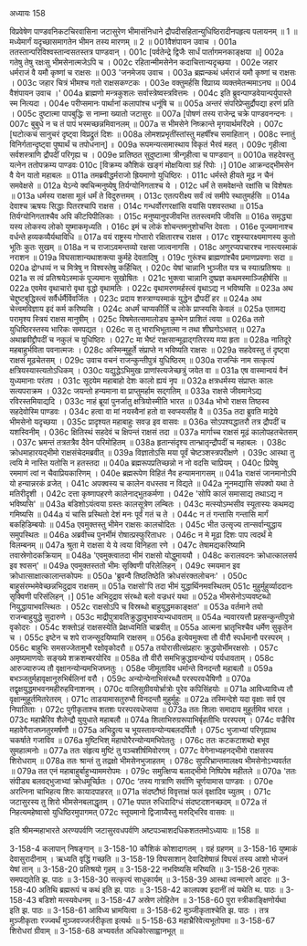 अध्यायः 158

विप्रवेषेण पाण्डवनिकटचिरवासिना जटासुरेण भीमासंनिधाने द्रौपदीसहितान्युधिष्ठिरादीनपहृत्य पलायनम् ॥ 1 ॥ मध्येमार्गं यदृच्छासमागतेन भीमन तस्य मारणम् ॥ 2 ॥
001वैशंपायन उवाच ।
001a ततस्तान्परिविश्वस्तान्वसतस्तत्र पाण्डवान् ।
001c [पर्वतेन्द्रे द्विजैः सार्धं पार्तागमनकाङ्क्षया ॥]
002a गतेषु तेषु रक्षःसु भीमसेनात्मजेऽपि च ।
002c रहितान्मीमसेनेन कदाचित्तान्यदृच्छया ।
002e जहार धर्मराजं वै यमौ कृष्णां च राक्षसः ॥
003 \'जनमेजय उवाच ।
003a ब्रह्मन्कथं धर्मराजं यमौ कृष्णां च राक्षसः ।
003c जहार चित्रं भीमश्च गतो राक्षसकण्टकः ।
003e वक्तुमर्हसि विप्राग्र्य व्यक्तमेतन्ममाऽनघ ॥
004 वैशंपायन उवाच ।\'
004a ब्राह्मणो मन्त्रकुशलः सर्वास्त्रेष्वस्त्रवित्तमः ।
004c इति ब्रुवन्पाण्डवेयान्पर्युपास्ते स्म नित्यदा ।
004e परीप्समानः पार्थानां कलापांश्च धनूंषि च ॥
005a अन्तरं संपरिप्रेप्सुर्द्रौपद्या हरणं प्रति ।
005c दुष्टात्मा पापबुद्धिः स नाम्ना ख्यातो जटासुरः ॥
007a [पोषणं तस्य राजेन्द्र चक्रे पाण्डवनन्दनः ।
007c बुबुधे न च तं पापं भस्मच्छन्नमिवानलम् ॥
007a स भीमसेने निष्क्रान्ते मृगयार्थमरिंदमे ।
007c [घटोत्कचं सानुचरं दृष्ट्वा विप्रद्रुतं दिशः ॥
008a लोमशप्रभृतींस्तांस्तु महर्षींश्च समाहितान् ।
008c स्नातुं विनिर्गतान्दृष्ट्वा पुष्पार्थं च तपोधनान्] ॥
009a रूपमन्यत्समास्थाय विकृतं भैरवं महत् ।
009c गृहीत्वा सर्वशस्त्राणि द्रौपदीं परिगृह्य च ।
009e प्रातिष्ठत सुदुष्टात्मा त्रीन्गृहीत्वा च पाण्डवान् ॥
0010a सहदेवस्तु यत्नेन ततोपक्रम्य पाण्डवः 
010c [विक्रम्य कौशिकं खङ्गं मोक्षयित्वा ग्रहं रिपोः ।]
010e आक्रन्दद्भीमसेन वै येन यातो महाबलः ॥
011a तमब्रवीद्धर्मराजो ह्रियमाणो युधिष्ठिरः ।
011c धर्मस्ते हीयते मूढ न चैनं समवेक्षसे ॥
012a येऽन्ये क्वचिन्मनुष्येषु तिर्यग्योनिगताश्च ये ।
012c धर्मं ते समवेक्षन्ते रक्षांसि च विशेषतः ॥
013a धर्मस्य राक्षसा मूलं धर्मं ते विदुरुत्तमम् ।
013c एतत्परीक्ष्य सर्वं त्वं समीपे स्थातुमर्हसि ॥
014a देवाश्च ऋषयः सिद्धाः पितरश्चापि राक्षस ।
014c गन्धर्वोरगरक्षांसि वयांसि पशवस्तथा ॥
015a तिर्यग्योनिगताश्चैव अपि कीटपिपीलिकाः ।
015c मनुष्यानुपजीवन्ति ततस्त्वमपि जीवसि ॥
016a समृद्ध्या यस्य लोकस्य लोको युष्माकमृध्यति ।
016c इमं च लोकं शोचन्तमनुशोचन्ति देवताः ।
016e पूज्यमानाश्च वर्धन्ते हव्यकव्यैर्यथाविधि ॥
017a वयं राष्ट्रस्य गोप्तारो रक्षितारश्च राक्षस ।
017c राष्ट्रस्यारक्ष्यमाणस्य कुतो भूतिः कुतः सुखम् ॥
018a न च राजाऽवमन्तव्यो रक्षसा जात्वनागसि ।
018c अणुरप्यपचारश्च नास्त्यस्माकं नराशन ॥
019a विघसाशान्यथाशक्त्या कुर्महे देवतादिषु ।
019c गुरूंश्च ब्राह्मणांश्चैव प्रमाणप्रवणाः सदा ॥
020a द्रोग्धव्यं न च मित्रेषु न विश्वस्तेषु कर्हिचित् ।
020c येषां चान्नानि भुञ्जीत यत्र च स्यात्प्रतिश्रयः ॥
021a स त्वं प्रतिश्रयेऽस्माकं पूज्यमानः सुखोषितः ।
021c भुक्त्वा चान्नानि दुष्प्रज्ञ कथमस्माञ्जिहीर्षसि ॥
022a एवमेव वृथाचारो वृथा वृद्धो वृथामतिः ।
022c वृथामरणमर्हस्त्वं वृथाऽद्य न भविष्यसि ॥
023a अथ चेद्दुष्टबुद्धिस्त्वं सर्वैर्धर्मैर्विवर्जितः ।
023c प्रदाय शस्त्राण्यस्माकं युद्धेन द्रौपदीं हर ॥
024a अथ चेत्त्वमविज्ञाय इदं कर्म करिष्यसि ।
024c अधर्मं चाप्यकीर्तिं च लोके प्राप्स्यसि केवलं ॥
025a एतामद्य परामृश्य स्त्रियं राक्षस मानुषीम् ।
025c विषमेतत्समालोड्य कुम्भेन प्राशितं त्वया ॥
026a ततो युधिष्ठिरस्तस्य भारिकः समपद्यत ।
026c स तु भाराभिभूतात्मा न तथा शीघ्रगोऽभवत् ॥
027a अथाब्रवीद्द्रौपदीं च नकुलं च युधिष्ठिरः ।
027c मा भैष्टं राक्षसान्मूढाद्गतिरस्य मया हृता ॥
028a नातिदूरे महबाहुर्भविता पवनात्मजः ।
028c अस्मिन्मुहूर्ते संप्राप्ते न भविष्यति राक्षसः ॥
029a सहदेवस्तु तं दृष्ट्वा राक्षसं मूढचेतसम् ।
029c उवाच वचनं राजन्कुन्तीपुत्रं युधिष्ठिरम् ॥
030a राजन्किं नाम सत्कृत्यं क्षत्रियस्यास्त्यतोऽधिकम् ।
030c यद्युद्धेऽभिमुखः प्राणांस्त्यजेच्छत्रुं जयेत वा ॥
031a एष वास्मान्वयं वैनं युध्यमानाः परंतप ।
031c सूदयेम महाबाहो देशः कालो ह्ययं नृप ॥
032a क्षत्रधर्मस्य संप्राप्तः कालः सत्यपराक्रम ।
032c जयन्तो हन्यमाना वा प्राप्तुमर्हाम सद्गतिम् ॥
033a राक्षसे जीवमानेऽद्य रविरस्तमियाद्यदि ।
033c नाहं ब्रूयां पुनर्जातु क्षत्रियोस्मीति भारत ॥
034a भोभो राक्षस तिष्ठस्व सहदेवोस्मि पाण्डवः ।
034c हत्वा वा मां नयस्वैनां हतो वा स्वप्स्यसीह वै ॥
035a तदा ब्रुवति माद्रेये भीमसेनो यदृच्छया ।
035c प्रादृश्यत महाबाहुः सवज्र इव वासवः ॥
036a सोऽपश्यद्धातरौ तत्र द्रौपदीं च यशस्विनीम् ।
036c क्षितिस्थं सहदेवं च क्षिपन्तं राक्षसं तदा ॥
037a मार्गाच्च राक्षसं मूढं कालोपहतचेतसम् ।
037c भ्रमन्तं तत्रतत्रैव दैवेन परिमोहितम् ॥
038a हृतान्संदृश्य तान्भ्रातृन्द्रौपदीं च महाबलः ।
038c क्रोधमाहारयद्भीमो राक्षसंचेदमब्रवीत् ॥
039a विज्ञातोऽसि मया पूर्वं चेष्टञ्शस्त्रपरीक्षणे ।
039c आस्था तु त्वयि मे नास्ति यतोसि न हतस्तदा ॥
040a ब्रह्मरूपप्रतिच्छन्नो न नो वदसि चाप्रियम् ।
040c प्रियेषु रममाणं त्वां न चैवाप्रियकारिणम् ।
040e ब्रह्मरूपेण विहितं नैव हन्यामनागसम् ॥
041a राक्षसं जानमानोऽपि यो हन्यान्नरकं व्रजेत् ।
041c अपक्वस्य च कालेन वधस्तव न विद्यते ॥
042a नूनमद्यासि संपक्वो यथा ते मतिरीदृशी ।
042c दत्ता कृष्णापहरणे कालेनाद्भुतकर्मणा ।
042e \'सोपि कालं समासाद्य तथाऽद्य न भविष्यसि\' ॥
043a बडिशोऽयंत्वया ग्रस्तः कालसूत्रेण लम्बितः ।
043c मत्स्योऽम्भसीव स्यूतास्यः कथमद्य गमिष्यसि ॥
044a यं चासि प्रस्थितो देशं मनः पूर्वं गतं च ते ।
044c न तं गन्तासि गन्तासि मार्गं बकहिडिम्बयोः ॥
045a एवमुक्तस्तु भीमेन राक्षसः कालचोदितः ।
045c भीत उत्सृज्य तान्सर्वान्युद्धाय समुपस्थितः ॥
046a अब्रवीच्च पुनर्भीमं रोषात्प्रस्फुरिताधरः ।
046c न मे मूढा दिशः पाप त्वदर्थं मे विलम्बनम् ॥
047a श्रुता मे राक्षसा ये ये त्वया विनिहता रणे ।
047c तेषामद्यकरिष्यामि तवास्रेणोदकक्रियाम् ॥
048a \'एवमुक्त्वातदा भीमं राक्षसो योद्धुमाययौ ।
048c करालवदनः क्रोधात्कालसर्प इव श्वसन्\' ॥
049a एवमुक्तस्ततो भीमः सृक्विणी परिलेलिहन् ।
049c स्मयमान इव क्रोधात्साक्षात्कालान्तकोपमः ॥
050a \'ब्रुवन्वै तिष्ठतिष्ठेति क्रोधसंरक्तलोचनः\' ।
050c बाहुसंरम्भमेवेच्छन्नभिदुद्राव राक्षसम् ॥
051a राक्षसो\'पि  तदा भीमं युद्धार्थिनमवस्थितम्
051c मुहुर्मुहुर्व्याददानः सृक्विणी परिसंलिहन् ।]
051e अभिदुद्राव संरब्धो बलो वज्रधरं यथा ॥
052a भीमसेनोऽप्यवष्टब्धो नियुद्धायाभवत्स्थितः ।
052c राक्षसोऽपि च विस्रब्धो बाहुयुद्धमकाङ्क्षत\' ॥
053a वर्तमाने तयो राजन्बाहुयुद्धे सुदारुणे ।
053c माद्रीपुत्रावतिक्रुद्धावुभावप्यभ्यधावताम् ॥
054a न्यवारयत्तौ प्रहसन्कुन्तीपुत्रो वृकोदरः ।
054c शक्तोऽहं राक्षसस्येति प्रेक्षध्वमिति चाब्रवीत् ॥
055a आत्मना भ्रातृभिश्चैव धर्मेण सुकृतेन च ।
055c इष्टेन च शपे राजन्सूदयिष्यामि राक्षसम् ॥
056a इत्येवमुक्त्वा तौ वीरौ स्पर्धमानौ परस्परम् ।
056c बाहुभिः समसज्जेतामुभौ रक्षोवृकोदरौ ॥
057a तयोरासीत्संप्रहारः क्रुद्धयोर्भीमरक्षसोः ।
057c अमृष्यमाणयोः सङ्ख्ये शक्रशम्बरयोरिव ॥
058a तौ वीरौ समभिक्रुद्धावन्योन्यं पर्यधावताम् ।
058c आरुज्यारुज्य तौ वृक्षानन्योन्यमभिजघ्नतुः ।
058e जीमूताविव धर्मान्ते विनदन्तौ महाबलौ ॥
059a बभञ्जतुर्महावृक्षानूरुभिर्बलिनां वरौ ।
059c अन्योन्येनाभिसंरब्धौ परस्परवधैषिणौ ॥
070a तद्वृक्षयुद्धमभवनमहीरुहविनाशनम् ।
070c वालिसुग्रीवयोर्भ्रात्रोः पुरेव कपिसिंहयोः ॥
071a आविध्याविध्य तौ वृक्षान्मुहूर्तमितरेतरम् ।
071c ताडयामासतुरुभौ विनदन्तौ मुहुर्मुहुः ॥
072a तस्मिन्देशे यदा वृक्षाः सर्व एव निपातिताः ।
072c पुगीकृताश्च शतशः परस्परवधेप्सया ॥
073a ततः शिलाः समादाय मुहूर्तमिव भारत ।
073c महाभ्रैरिव शैलेन्द्रौ युयुधाते महाबलौ ॥
074a शिलाभिरुग्ररूपाभिर्बृहतीभिः परस्परम् ।
074c वज्रैरिव महावेगैराजघ्नतुरमर्षणौ ॥
075a अभिद्रुत्य च भूयस्तावन्योन्यबलदर्पितौ ।
075c भुजाभ्यां परिगृह्याथ चकर्षाते गजाविव ॥
076a मुष्टिभिश् महाघोरैरन्योन्यमभिपेततुः ।
076c ततः कटकटाशब्दो बभूव सुमहात्मनोः ॥
077a ततः संहृत्य मुष्टिं तु पञ्चशीर्षमिवोरगम् ।
077c वेगेनाभ्यहनद्भीमो राक्षसस्य शिरोधराम् ॥
078a ततः श्रान्तं तु तद्रक्षो भीमसेनभुजाहतम् ।
078c सुपरिभ्रान्तमालक्ष्य भीमसेनोऽभ्यवर्तत ॥
079a तत एनं महाबाहुर्बाहुभ्याममरोपमः ।
079c समुत्क्षिप्य बलाद्भीमो निष्पिपेष महीतले ॥
070a \'ततः संपीड्य बलवद्भुजाभ्यां क्रोधमूर्च्छितः ।
070c ‘तस्य गात्राणि सर्वाणि चूर्णयामास पाण्डवः ।
070e अरत्निना चाभिहत्य शिरः कायादपाहरत् ॥
071a संदष्टौष्ठं विवृत्ताक्षं फलं वृक्षादिव च्युतम् ।
071c जटासुरस्य तु शिरो भीमसेनबलाद्धृतम् ।
071e पपात रुधिरादिग्धं संदष्टदशनच्छदम् ॥
072a तं निहत्यमहेष्वासो युधिष्ठिरमुपागमत् 
072c स्तूयमानो द्विजाग्र्यैस्तु मरुद्भिरिव वासवः ॥

इति श्रीमन्महाभारते अरण्यपर्वणि जटासुरवधपर्वणि अष्टपञ्चाशदधिकशततमोऽध्यायः ॥ 158 ॥

3-158-4 कलापान् निषङ्गान् ॥ 3-158-10 कौशिकं कोशादागतम् । ग्रहं ग्रहणम् ॥ 3-158-16 युष्माकं देवासुरादीनाम् । ऋध्यति वृद्धिं गच्छति ॥ 3-158-19 विघसाशान् देवादिशेषान्नं विघसं तस्य आशो भोजनं येषां तान् ॥ 3-158-20 प्रतिश्रयो गृहम् ॥ 3-158-22 नभविष्यसि मरिष्यति ॥ 3-158-26 गुरुकः समपद्यतेति झ. पाठः ॥ 3-158-30 सत्कृत्यं साधुकार्यम् ॥ 3-158-39 आस्था त्वन्मारणे आदरः ॥ 3-158-40 अतिथि ब्रह्मरूपं च कथं इति झ. पाठः ॥ 3-158-42 कालपक्व इदानीं त्वं यथेति थ. पाठः ॥ 3-158-43 बडिशो मत्स्यवेधनम् ॥ 3-158-47 अस्रेण लोहितेन ॥ 3-158-60 पुरा स्त्रीकाङ्क्षिणोर्यथा इति झ. पाठः ॥ 3-158-61 आविध्य भ्रामयित्वा ॥ 3-158-62 मुञ्जीकृताश्चेति झ. पाठः । तत्र मुञ्जीकृताः रज्ज्वर्थं मुञ्जवज्जर्जरीकृता इत्यर्थः ॥ 5-158-63 महाभ्रैरिवेत्यभूतोपमा ॥ 3-158-67 शिरोधरां ग्रीवाम् ॥ 3-158-68 अभ्यवर्तत अधिकोत्साह्वानभूत् ॥